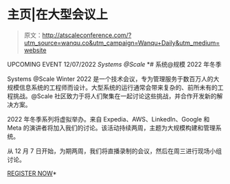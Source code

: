 # 主页|在大型会议上

> 原文：<http://atscaleconference.com/?utm_source=wanqu.co&utm_campaign=Wanqu+Daily&utm_medium=website>

UPCOMING EVENT 12/07/2022 *Systems @Scale* *# 系统@规模 2022 年冬季

Systems @Scale Winter 2022 是一个技术会议，专为管理服务于数百万人的大规模信息系统的工程师而设计。大型系统的运行通常会带来复杂的、前所未有的工程挑战。@Scale 社区致力于将人们聚集在一起讨论这些挑战，并合作开发新的解决方案。

2022 年冬季系列将虚拟举办。来自 Expedia、AWS、LinkedIn、Google 和 Meta 的演讲者将加入我们的讨论。该活动持续两周，主题为大规模构建和管理系统。

从 12 月 7 日开始，为期两周，我们将直播录制的会议，然后在周三进行现场小组讨论。

[REGISTER NOW](https://atscaleconference.com/events/systems-scale-winter-2022/)*
